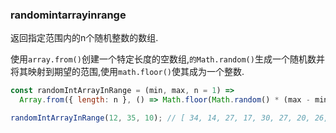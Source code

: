 ### randomintarrayinrange

返回指定范围内的n个随机整数的数组. 

使用`array.from()`创建一个特定长度的空数组,`的Math.random()`生成一个随机数并将其映射到期望的范围,使用`math.floor()`使其成为一个整数. 

```js
const randomIntArrayInRange = (min, max, n = 1) =>
  Array.from({ length: n }, () => Math.floor(Math.random() * (max - min + 1)) + min);
```

```js
randomIntArrayInRange(12, 35, 10); // [ 34, 14, 27, 17, 30, 27, 20, 26, 21, 14 ]
```